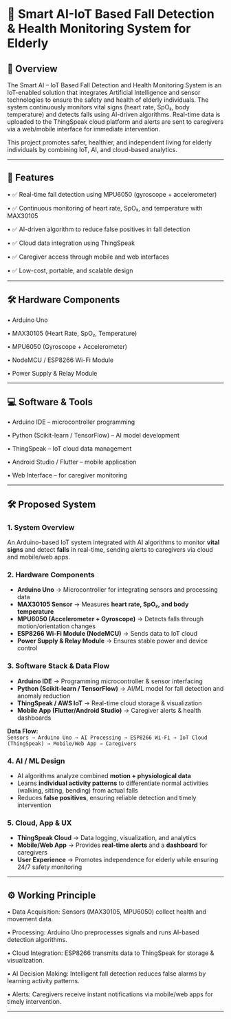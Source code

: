# 🤖 Smart AI-IoT Based Fall Detection & Health Monitoring System for Elderly

📌 Overview
---
The Smart AI – IoT Based Fall Detection and Health Monitoring System is an IoT-enabled solution that integrates Artificial Intelligence and sensor technologies to ensure the safety and health of elderly individuals. The system continuously monitors vital signs (heart rate, SpO₂, body temperature) and detects falls using AI-driven algorithms. Real-time data is uploaded to the ThingSpeak cloud platform and alerts are sent to caregivers via a web/mobile interface for immediate intervention.

This project promotes safer, healthier, and independent living for elderly individuals by combining IoT, AI, and cloud-based analytics.

---

🎯 Features
---
• ✅ Real-time fall detection using MPU6050 (gyroscope + accelerometer)

• ✅ Continuous monitoring of heart rate, SpO₂, and temperature with MAX30105

• ✅ AI-driven algorithm to reduce false positives in fall detection

• ✅ Cloud data integration using ThingSpeak

• ✅ Caregiver access through mobile and web interfaces

• ✅ Low-cost, portable, and scalable design

---

🛠️ Hardware Components
---
• Arduino Uno

• MAX30105 (Heart Rate, SpO₂, Temperature)

• MPU6050 (Gyroscope + Accelerometer)

• NodeMCU / ESP8266 Wi-Fi Module

• Power Supply & Relay Module

---

💻 Software & Tools
---
• Arduino IDE – microcontroller programming

• Python (Scikit-learn / TensorFlow) – AI model development

• ThingSpeak – IoT cloud data management

• Android Studio / Flutter – mobile application

• Web Interface – for caregiver monitoring

---

## 🛠️ Proposed System


### 1. System Overview
An Arduino-based IoT system integrated with AI algorithms to monitor **vital signs** and detect **falls** in real-time, sending alerts to caregivers via cloud and mobile/web apps.

### 2. Hardware Components
- **Arduino Uno** → Microcontroller for integrating sensors and processing data  
- **MAX30105 Sensor** → Measures **heart rate, SpO₂, and body temperature**  
- **MPU6050 (Accelerometer + Gyroscope)** → Detects falls through motion/orientation changes  
- **ESP8266 Wi-Fi Module (NodeMCU)** → Sends data to IoT cloud  
- **Power Supply & Relay Module** → Ensures stable power and device control  

### 3. Software Stack & Data Flow
- **Arduino IDE** → Programming microcontroller & sensor interfacing  
- **Python (Scikit-learn / TensorFlow)** → AI/ML model for fall detection and anomaly reduction  
- **ThingSpeak / AWS IoT** → Real-time cloud storage & visualization  
- **Mobile App (Flutter/Android Studio)** → Caregiver alerts & health dashboards  

**Data Flow:**  
`Sensors → Arduino Uno → AI Processing → ESP8266 Wi-Fi → IoT Cloud (ThingSpeak) → Mobile/Web App → Caregivers`

### 4. AI / ML Design
- AI algorithms analyze combined **motion + physiological data**  
- Learns **individual activity patterns** to differentiate normal activities (walking, sitting, bending) from actual falls  
- Reduces **false positives**, ensuring reliable detection and timely intervention  

### 5. Cloud, App & UX
- **ThingSpeak Cloud** → Data logging, visualization, and analytics  
- **Mobile/Web App** → Provides **real-time alerts** and a **dashboard** for caregivers  
- **User Experience** → Promotes independence for elderly while ensuring 24/7 safety monitoring  

---

⚙️ Working Principle
---
• Data Acquisition: Sensors (MAX30105, MPU6050) collect health and movement data.

• Processing: Arduino Uno preprocesses signals and runs AI-based detection algorithms.

• Cloud Integration: ESP8266 transmits data to ThingSpeak for storage & visualization.

• AI Decision Making: Intelligent fall detection reduces false alarms by learning activity patterns.

• Alerts: Caregivers receive instant notifications via mobile/web apps for timely intervention.

---

